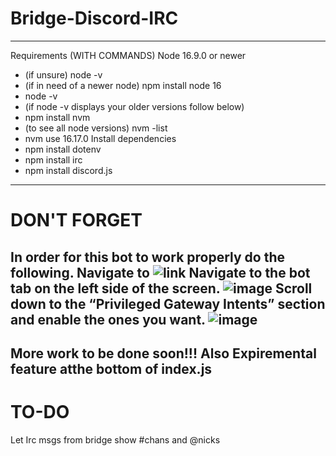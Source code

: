 # Bridge-Discord-IRC
-----------------------------------
Requirements (WITH COMMANDS)
Node 16.9.0 or newer 
  - (if unsure) node -v
  - (if in need of a newer node) npm install node 16
  - node -v
  - (if node -v displays your older versions follow below)
  - npm install nvm
  - (to see all node versions) nvm -list
  - nvm use 16.17.0
Install dependencies
  - npm install dotenv
  - npm install irc
  - npm install discord.js
------------------------------------
# DON'T FORGET
In order for this bot to work properly do the following.
Navigate to ![link](https://discord.com/developers/applications)
Navigate to the bot tab on the left side of the screen.
![image](https://user-images.githubusercontent.com/57972505/189520046-7dcb0a7d-a82f-4425-b147-b15e715a0e73.png)
Scroll down to the “Privileged Gateway Intents” section and enable the ones you want.
![image](https://user-images.githubusercontent.com/57972505/189520000-69128cae-6944-4a79-9a93-691b711e0179.png)
------------------------------------
More work to be done soon!!!
Also Expiremental feature atthe bottom of index.js
------------------------------------
# TO-DO
Let Irc msgs from bridge show #chans and @nicks
